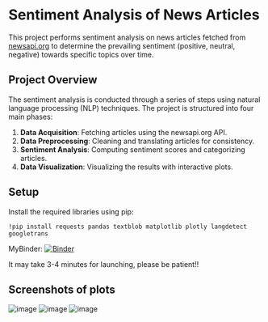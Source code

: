 # Sentiment Analysis of News Articles

This project performs sentiment analysis on news articles fetched from [newsapi.org](https://newsapi.org) to determine the prevailing sentiment (positive, neutral, negative) towards specific topics over time.

## Project Overview

The sentiment analysis is conducted through a series of steps using natural language processing (NLP) techniques. The project is structured into four main phases:

1. **Data Acquisition**: Fetching articles using the newsapi.org API.
2. **Data Preprocessing**: Cleaning and translating articles for consistency.
3. **Sentiment Analysis**: Computing sentiment scores and categorizing articles.
4. **Data Visualization**: Visualizing the results with interactive plots.

## Setup

Install the required libraries using pip:
```
!pip install requests pandas textblob matplotlib plotly langdetect googletrans
```

MyBinder: [![Binder](https://mybinder.org/badge_logo.svg)](https://mybinder.org/v2/gh/crackie-hakz/news-sentimental-analysis/HEAD)

It may take 3-4 minutes for launching, please be patient!!

## Screenshots of plots
![image](https://github.com/crackie-hakz/news-sentimental-analysis/assets/145805767/3b315d18-937d-484f-b010-d4229efbac12)
![image](https://github.com/crackie-hakz/news-sentimental-analysis/assets/145805767/31503d12-5ca5-42d6-a896-f42fb76a2ba4)
![image](https://github.com/crackie-hakz/news-sentimental-analysis/assets/145805767/b174911d-16fc-4c26-8ad9-f783348d5d2b)
